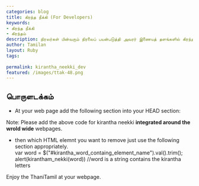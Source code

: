 ```yaml
---
categories: blog
title: கிரந்த நீக்கி (For Developers)
keywords: 
- கிரந்த நீக்கி
- கிரந்தம்
description: நிரலர்கள் பின்வரும் நிரலைப் பயன்படுத்தி அவரர் இணையத் தளங்களில் கிரந்தப் பயன்பாட்டை குறைக்க முடியும். முடிந்தால் இந்த நிரலை மேம்படுத்த முயலாலாம்.
author: Tamilan
layout: Ruby
tags: 
 
permalink: kirantha_neekki_dev
featured: /images/ttak-48.png
---
```

## பொருளடக்கம்

- At your web page add the following section into your HEAD section:
	<script type="text/javascript" src="https://thanithamizhakarathikalanjiyam.github.io/assets/js/ttak.js"></script>	
Note: Please add the above code for kirantha neekki **integrated around the wrold wide** webpages.	
- then which HTML elemnt you want to remove just use the following section appropriately.	
	var word = $("#kirantha_word_containg_element_name").val().trim();
	alert(kirantham_nekki(word)) //word is a string contains the kirantha letters
	
	
Enjoy the ThaniTamil at your webpage.
